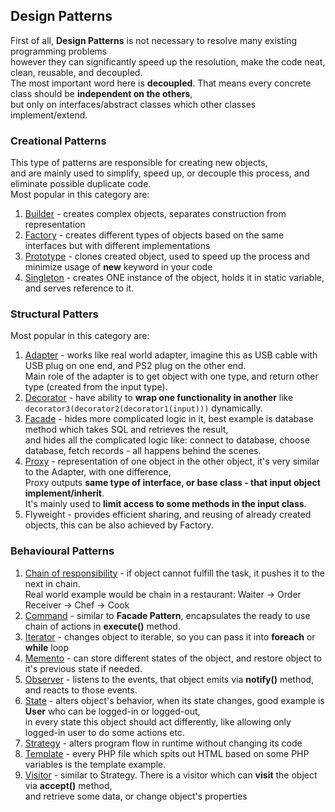 ## Design Patterns
First of all, **Design Patterns** is not necessary to resolve many existing programming problems <br />
however they can significantly speed up the resolution, make the code neat, clean, reusable, and decoupled.<br />
The most important word here is **decoupled**. That means every concrete class should be **independent on the others**, <br />
but only on interfaces/abstract classes which other classes implement/extend.<br />

### Creational Patterns
This type of patterns are responsible for creating new objects, <br />
and are mainly used to simplify, speed up, or decouple this process, and eliminate possible duplicate code. <br />
Most popular in this category are:
 1. [Builder](Builder) - creates complex objects, separates construction from representation
 2. [Factory](Factory) - creates different types of objects based on the same interfaces but with different implementations
 3. [Prototype](Prototype) - clones created object, used to speed up the process and minimize usage of **new** keyword in your code
 4. [Singleton](Singleton) - creates ONE instance of the object, holds it in static variable, and serves reference to it.

### Structural Patters
Most popular in this category are:
 1. [Adapter](Adapter) - works like real world adapter, imagine this as USB cable with USB plug on one end, and PS2 plug on the other end.<br />
                         Main role of the adapter is to get object with one type, and return other type (created from the input type).
 2. [Decorator](Decorator) - have ability to **wrap one functionality in another** like `decorator3(decorator2(decorator1(input)))` dynamically.
 3. [Facade](Facade) - hides more complicated logic in it, best example is database method which takes SQL and retrieves the result,<br />
                       and hides all the complicated logic like: connect to database, choose database, fetch records - all happens behind the scenes.
 4. [Proxy](Proxy) - representation of one object in the other object, it's very similar to the Adapter, with one difference,<br />
                     Proxy outputs **same type of interface, or base class - that input object implement/inherit**. <br />
                     It's mainly used to **limit access to some methods in the input class**. <br />
 5. Flyweight - provides efficient sharing, and reusing of already created objects, this can be also achieved by Factory. <br />

### Behavioural Patterns
 1. [Chain of responsibility](ChainOfResponsibility) - if object cannot fulfill the task, it pushes it to the next in chain. <br />
    Real world example would be chain in a restaurant: Waiter -&gt; Order Receiver -&gt; Chef -> Cook <br />
 2. [Command](Command) - similar to **Facade Pattern**, encapsulates the ready to use chain of actions in **execute()** method. <br />
 3. [Iterator](Iterator) - changes object to iterable, so you can pass it into **foreach** or **while** loop <br />
 4. [Memento](Memento) - can store different states of the object, and restore object to it's previous state if needed.
 5. [Observer](Observer) - listens to the events, that object emits via **notify()** method, and reacts to those events. <br />
 6. [State](State) - alters object's behavior, when its state changes, good example is **User** who can be logged-in or logged-out,<br />
                     in every state this object should act differently, like allowing only logged-in user to do some actions etc. <br />
 7. [Strategy](Strategy) - alters program flow in runtime without changing its code <br />
 8. [Template](Template) - every PHP file which spits out HTML based on some PHP variables is the template example.<br />
 9. [Visitor](Visitor) - similar to Strategy. There is a visitor which can **visit** the object via **accept()** method, <br />
                         and retrieve some data, or change object's properties <br />
